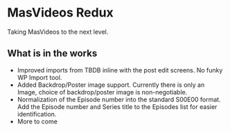 # MasVideos Redux
Taking MasVideos to the next level.

## What is in the works

* Improved imports from TBDB inline with the post edit screens. No funky WP Import tool.
* Added Backdrop/Poster image support. Currently there is only an Image, choice of backdrop/poster image is non-negotiable.
* Normalization of the Episode number into the standard S00E00 format. Add the Episode number and Series title to the Episodes list for easier identification.
* More to come